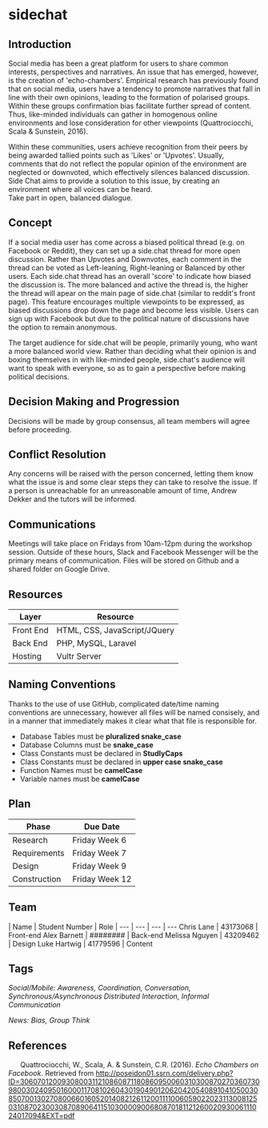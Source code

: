 # sidechat

## Introduction

Social media has been a great platform for users to share common interests, perspectives and narratives. An issue that has emerged, however, is the creation of 'echo-chambers'. Empirical research has previously found that on social media, users have a tendency to promote narratives that fall in line with their own opinions, leading to the formation of polarised groups. Within these groups confirmation bias facilitate further spread of content. Thus, like-minded individuals can gather in homogenous online environments and lose consideration for other viewpoints (Quattrociocchi, Scala & Sunstein, 2016).

Within these communities, users achieve recognition from their peers by being awarded tallied points such as 'Likes' or 'Upvotes'. Usually, comments that do not reflect the popular opinion of the environment are neglected or downvoted, which effectively silences balanced discussion. Side Chat aims to provide a solution to this issue, by creating an environment where all voices can be heard.  
Take part in open, balanced dialogue.

## Concept

If a social media user has come across a biased political thread (e.g. on Facebook or Reddit), they can set up a side.chat thread for more open discussion. Rather than Upvotes and Downvotes, each comment in the thread can be voted as Left-leaning, Right-leaning or Balanced by other users. Each side.chat thread has an overall 'score' to indicate how biased the discussion is. The more balanced and active the thread is, the higher the thread will apear on the main page of side.chat (similar to reddit's front page). This feature encourages multiple viewpoints to be expressed, as biased discussions drop down the page and become less visible. Users can sign up with Facebook but due to the political nature of discussions have the option to remain anonymous.

The target audience for side.chat will be people, primarily young, who want a more balanced world view. Rather than deciding what their opinion is and boxing themselves in with like-minded people, side.chat's audience will want to speak with everyone, so as to gain a perspective before making political decisions.

## Decision Making and Progression

Decisions will be made by group consensus, all team members will agree before proceeding.

## Conflict Resolution

Any concerns will be raised with the person concerned, letting them know what the issue is and some clear steps they can take to resolve the issue. If a person is unreachable for an unreasonable amount of time, Andrew Dekker and the tutors will be informed.

## Communications

Meetings will take place on Fridays from 10am-12pm during the workshop session. Outside of these hours, Slack and Facebook Messenger will be the primary means of communication. Files will be stored on Github and a shared folder on Google Drive.

## Resources

| Layer | Resource |
--- | ---
Front End | HTML, CSS, JavaScript/JQuery
Back End | PHP, MySQL, Laravel
Hosting | Vultr Server


## Naming Conventions

Thanks to the use of use GitHub, complicated date/time naming conventions are unnecessary, however all files will be named consisely, and in a manner that immediately makes it clear what that file is responsible for.

* Database Tables must be **pluralized snake_case**
* Database Columns must be **snake_case**
* Class Constants must be declared in **StudlyCaps**
* Class Constants must be declared in **upper case snake_case**
* Function Names must be **camelCase**
* Variable names must be **camelCase**

## Plan

| Phase | Due Date
--- | ---
| Research | Friday Week 6
| Requirements | Friday Week 7
| Design | Friday Week 9
| Construction | Friday Week 12

## Team

| Name | Student Number | Role |
--- | --- | --- | ---
Chris Lane | 43173068 | Front-end
Alex Barnett | ######## | Back-end
Melissa Nguyen | 43209462	| Design
Luke Hartwig | 41779596 | Content



## Tags
*Social/Mobile: Awareness, Coordination, Conversation, Synchronous/Asynchronous Distributed Interaction, Informal Communication*

*News: Bias, Group Think*

## References
&nbsp;&nbsp;&nbsp;&nbsp;&nbsp;&nbsp;Quattrociocchi, W., Scala, A. & Sunstein, C.R. (2016). *Echo Chambers on Facebook*. Retrieved from http://poseidon01.ssrn.com/delivery.php?ID=306070120093080031121086087118086095006031030087027036073098003024095016000117081026043019049012062042054089104105003085070013027080066016052014082126112001111006059022023113008125031087023003087089064115103000090068087018112126002093006111024017094&EXT=pdf
